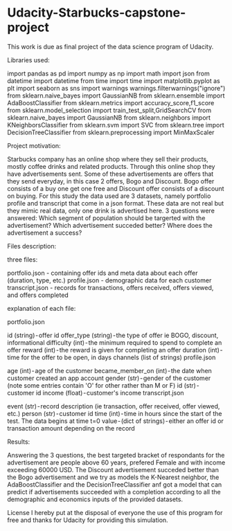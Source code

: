 # Udacity-Starbucks-capstone-project

This work is due as final project of the data science program of Udacity.

Libraries used:

import pandas as pd
import numpy as np
import math
import json
from datetime import datetime
from time import time
import matplotlib.pyplot as plt
import seaborn as sns
import warnings
warnings.filterwarnings("ignore")
from sklearn.naive_bayes import GaussianNB
from sklearn.ensemble import AdaBoostClassifier
from sklearn.metrics import accuracy_score,f1_score
from sklearn.model_selection import train_test_split,GridSearchCV
from sklearn.naive_bayes import GaussianNB
from sklearn.neighbors import KNeighborsClassifier
from sklearn.svm import SVC
from sklearn.tree import DecisionTreeClassifier
from sklearn.preprocessing import MinMaxScaler

Project motivation:

Starbucks company has an online shop where they sell their products, mostly coffee drinks and related products. Through this online shop they have advertisements sent. Some of these advertisements are offers that they send everyday, in this case 2 offers, Bogo and Discount. Bogo offer consists of a buy one get one free and Discount offer consists of a discount on buying.
For this study the data used are 3 datasets, namely portfolio profile and transcript that come in a json format. These data are not real but they mimic real data, only one drink is advertised here.
3 questions were answered:
Which segment of population should be targerted with the advertisement?
Which advertisement succeded better?
Where does the advertisement a success?

Files description:

three files:

portfolio.json - containing offer ids and meta data about each offer (duration, type, etc.)
profile.json - demographic data for each customer
transcript.json - records for transactions, offers received, offers viewed, and offers completed

explanation of each file:

portfolio.json

id (string) - offer id
offer_type (string) - the type of offer ie BOGO, discount, informational
difficulty (int) - the minimum required to spend to complete an offer
reward (int) - the reward is given for completing an offer
duration (int) - time for the offer to be open, in days
channels (list of strings)
profile.json

age (int) - age of the customer
became_member_on (int) - the date when customer created an app account
gender (str) - gender of the customer (note some entries contain 'O' for other rather than M or F)
id (str) - customer id
income (float) - customer's income
transcript.json

event (str) - record description (ie transaction, offer received, offer viewed, etc.)
person (str) - customer id
time (int) - time in hours since the start of the test. The data begins at time t=0
value - (dict of strings) - either an offer id or transaction amount depending on the record

Results:

Answering the 3 questions, the best targeted bracket of respondants for the advertisement are people above 60 years, prefered Female and with income exceeding 60000 USD. The Discount advertisement succeded better than the Bogo advertisement and we try as models the K-Nearest neighbor, the AdaBoostClassifier and the DecisionTreeClassifier anf got a model that can predict if advertisements succeeded with a completion according to all the demographic and economics inputs of the provided datasets.

License I hereby put at the disposal of everyone the use of this program for free and thanks for Udacity for providing this simulation.
